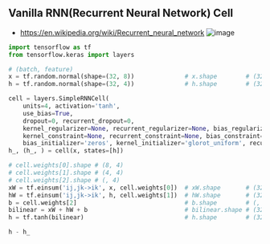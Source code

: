 ## Vanilla RNN(Recurrent Neural Network) Cell
- https://en.wikipedia.org/wiki/Recurrent_neural_network
![image](https://user-images.githubusercontent.com/56889151/151692305-7a58363c-b9a2-483b-a814-2f35a90780ea.png)

```python
import tensorflow as tf
from tensorflow.keras import layers

# (batch, feature)
x = tf.random.normal(shape=(32, 8))              # x.shape        # (32, 8) 
h = tf.random.normal(shape=(32, 4))              # h.shape        # (32, 4) 

cell = layers.SimpleRNNCell(
    units=4, activation='tanh',  
    use_bias=True,   
    dropout=0, recurrent_dropout=0,
    kernel_regularizer=None, recurrent_regularizer=None, bias_regularizer=None, activity_regularizer=None, 
    kernel_constraint=None, recurrent_constraint=None, bias_constraint=None,
    bias_initializer='zeros', kernel_initializer='glorot_uniform', recurrent_initializer='orthogonal')
h_, (h_, ) = cell(x, states=[h])

# cell.weights[0].shape # (8, 4)
# cell.weights[1].shape # (4, 4)
# cell.weights[2].shape # (, 4)
xW = tf.einsum('ij,jk->ik', x, cell.weights[0])  # xW.shape       # (32, 4)
hW = tf.einsum('ij,jk->ik', h, cell.weights[1])  # hW.shape       # (32, 4)
b = cell.weights[2]                              # b.shape        # (, 4)
bilinear = xW + hW + b                           # bilinear.shape # (32, 4)
h = tf.tanh(bilinear)                            # h.shape        # (32, 4)

h - h_
```
